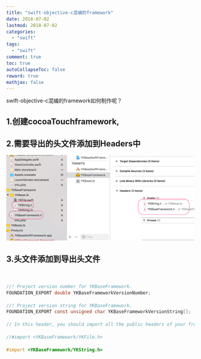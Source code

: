 ```yaml
---
title: "swift-objective-c混编的framework"
date: 2018-07-02
lastmod: 2018-07-02
categories:
  - "swift"
tags:
  - "swift"
comment: true
toc: true
autoCollapseToc: false
reward: true
mathjax: false
---
```


swift-objective-c混编的framework如何制作呢？

## 1.创建cocoaTouchframework,
## 2.需要导出的头文件添加到Headers中

![image](/images/post/2018-07-02-swift-objective-chun-bian-de-framework/overview.png) 

## 3.头文件添加到导出头文件

```objective-c


//! Project version number for YKBaseFramework.
FOUNDATION_EXPORT double YKBaseFrameworkVersionNumber;

//! Project version string for YKBaseFramework.
FOUNDATION_EXPORT const unsigned char YKBaseFrameworkVersionString[];

// In this header, you should import all the public headers of your framework using statements like #import <YKBaseFramework/PublicHeader.h>

//#import <YKBaseFramework/YKFile.h>

#import <YKBaseFramework/YKString.h>
```